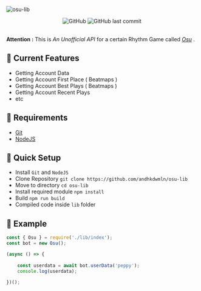 ![osu-lib](https://socialify.git.ci/andhkdwmln/osu-lib/image?description=1&font=KoHo&forks=1&issues=1&language=1&name=1&owner=1&pattern=Circuit%20Board&pulls=1&stargazers=1&theme=Dark)

<div align="center">
  <img alt="GitHub" src="https://img.shields.io/github/license/andhkdwmln/osu-lib?style=for-the-badge">
  <img alt="GitHub last commit" src="https://img.shields.io/github/last-commit/andhkdwmln/osu-lib?style=for-the-badge">
</div>

<br>

**Attention :** This is _An Unofficial API_ for a certain Rhythm Game called _[Osu](https://osu.ppy.sh)_ .


## 🚀 Current Features 

* Getting Account Data
* Getting Account First Place ( Beatmaps )
* Getting Account Best Plays ( Beatmaps )
* Getting Account Recent Plays
* etc

## 🚀 Requirements

* [Git](https://git-scm.com/downloads)
* [NodeJS](https://nodejs.org/en/download/prebuilt-installer)

## 🚀 Quick Setup

- Install `Git` and `NodeJS`
- Clone Repository `git clone https://github.com/andhkdwmln/osu-lib`
- Move to directory `cd osu-lib`
- Install required module `npm install`
- Build `npm run build`
- Compiled code inside `lib` folder

## 🚀 Example

``` Javascript
const { Osu } = require('./lib/index');
const bot = new Osu();

(async () => {
    
    const userdata = await bot.userData('peppy');
    console.log(userdata);

})();
```
